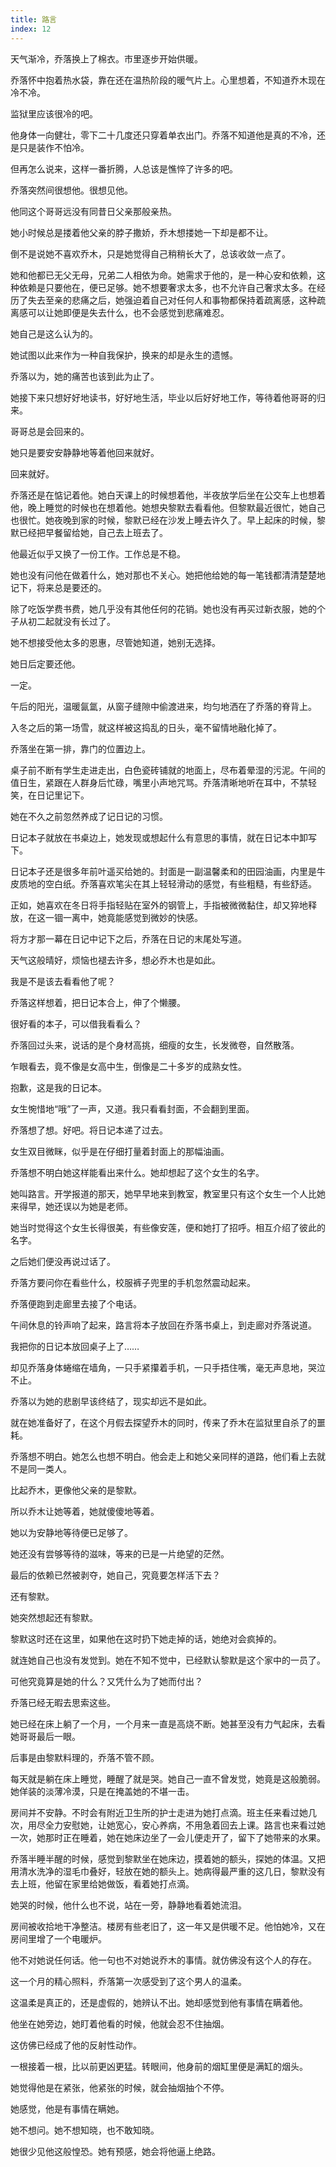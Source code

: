 ```yaml
---
title: 路言
index: 12
---
```


天气渐冷，乔落换上了棉衣。市里逐步开始供暖。

乔落怀中抱着热水袋，靠在还在温热阶段的暖气片上。心里想着，不知道乔木现在冷不冷。

监狱里应该很冷的吧。

他身体一向健壮，零下二十几度还只穿着单衣出门。乔落不知道他是真的不冷，还是只是装作不怕冷。

但再怎么说来，这样一番折腾，人总该是憔悴了许多的吧。

乔落突然间很想他。很想见他。

他同这个哥哥远没有同昔日父亲那般亲热。

她小时候总是搂着他父亲的脖子撒娇，乔木想搂她一下却是都不让。

倒不是说她不喜欢乔木，只是她觉得自己稍稍长大了，总该收敛一点了。

她和他都已无父无母，兄弟二人相依为命。她需求于他的，是一种心安和依赖，这种依赖是只要他在，便已足够。她不想要奢求太多，也不允许自己奢求太多。在经历了失去至亲的悲痛之后，她强迫着自己对任何人和事物都保持着疏离感，这种疏离感可以让她即便是失去什么，也不会感觉到悲痛难忍。

她自己是这么认为的。

她试图以此来作为一种自我保护，换来的却是永生的遗憾。

乔落以为，她的痛苦也该到此为止了。

她接下来只想好好地读书，好好地生活，毕业以后好好地工作，等待着他哥哥的归来。

哥哥总是会回来的。

她只是要安安静静地等着他回来就好。

回来就好。

乔落还是在惦记着他。她白天课上的时候想着他，半夜放学后坐在公交车上也想着他，晚上睡觉的时候也在想着他。她想央黎默去看看他。但黎默最近很忙，她自己也很忙。她夜晚到家的时候，黎默已经在沙发上睡去许久了。早上起床的时候，黎默已经把早餐留给她，自己去上班去了。

他最近似乎又换了一份工作。工作总是不稳。

她也没有问他在做着什么，她对那也不关心。她把他给她的每一笔钱都清清楚楚地记下，将来总是要还的。

除了吃饭学费书费，她几乎没有其他任何的花销。她也没有再买过新衣服，她的个子从初二起就没有长过了。

她不想接受他太多的恩惠，尽管她知道，她别无选择。

她日后定要还他。

一定。

午后的阳光，温暖氤氲，从窗子缝隙中偷渡进来，均匀地洒在了乔落的脊背上。

入冬之后的第一场雪，就这样被这捣乱的日头，毫不留情地融化掉了。

乔落坐在第一排，靠门的位置边上。

桌子前不断有学生走进走出，白色瓷砖铺就的地面上，尽布着晕湿的污泥。午间的值日生，紧跟在人群身后忙碌，嘴里小声地咒骂。乔落清晰地听在耳中，不禁轻笑，在日记里记下。

她在不久之前忽然养成了记日记的习惯。

日记本子就放在书桌边上，她发现或想起什么有意思的事情，就在日记本中卸写下。

日记本子还是很多年前叶遥买给她的。封面是一副温馨柔和的田园油画，内里是牛皮质地的空白纸。乔落喜欢笔尖在其上轻轻滑动的感觉，有些粗糙，有些舒适。

正如，她喜欢在冬日将手指轻贴在室外的钢管上，手指被微微黏住，却又猝地释放，在这一锢一离中，她竟能感觉到微妙的快感。

将方才那一幕在日记中记下之后，乔落在日记的末尾处写道。

天气这般晴好，烦恼也褪去许多，想必乔木也是如此。

我是不是该去看看他了呢？

乔落这样想着，把日记本合上，伸了个懒腰。

很好看的本子，可以借我看看么？

乔落回过头来，说话的是个身材高挑，细瘦的女生，长发微卷，自然散落。

乍眼看去，竟不像是女高中生，倒像是二十多岁的成熟女性。

抱歉，这是我的日记本。

女生惋惜地“哦”了一声，又道。我只看看封面，不会翻到里面。

乔落想了想。好吧。将日记本递了过去。

女生双目微眯，似乎是在仔细打量着封面上的那幅油画。

乔落想不明白她这样能看出来什么。她却想起了这个女生的名字。

她叫路言。开学报道的那天，她早早地来到教室，教室里只有这个女生一个人比她来得早，她还误以为她是老师。

她当时觉得这个女生长得很美，有些像安莲，便和她打了招呼。相互介绍了彼此的名字。

之后她们便没再说过话了。

乔落方要问你在看些什么，校服裤子兜里的手机忽然震动起来。

乔落便跑到走廊里去接了个电话。

午间休息的铃声响了起来，路言将本子放回在乔落书桌上，到走廊对乔落说道。

我把你的日记本放回桌子上了……

却见乔落身体蜷缩在墙角，一只手紧攥着手机，一只手捂住嘴，毫无声息地，哭泣不止。

乔落以为她的悲剧早该终结了，现实却远不是如此。

就在她准备好了，在这个月假去探望乔木的同时，传来了乔木在监狱里自杀了的噩耗。

乔落想不明白。她怎么也想不明白。他会走上和她父亲同样的道路，他们看上去就不是同一类人。

比起乔木，更像他父亲的是黎默。

所以乔木让她等着，她就傻傻地等着。

她以为安静地等待便已足够了。

她还没有尝够等待的滋味，等来的已是一片绝望的茫然。

最后的依赖已然被剥夺，她自己，究竟要怎样活下去？

还有黎默。

她突然想起还有黎默。

黎默这时还在这里，如果他在这时扔下她走掉的话，她绝对会疯掉的。

就连她自己也没有发觉到。她在不知不觉中，已经默认黎默是这个家中的一员了。

可他究竟算是她的什么？又凭什么为了她而付出？

乔落已经无暇去思索这些。

她已经在床上躺了一个月，一个月来一直是高烧不断。她甚至没有力气起床，去看她哥哥最后一眼。

后事是由黎默料理的，乔落不管不顾。

每天就是躺在床上睡觉，睡醒了就是哭。她自己一直不曾发觉，她竟是这般脆弱。她佯装的淡薄冷漠，只是在掩盖她的不堪一击。

房间并不安静。不时会有附近卫生所的护士走进为她打点滴。班主任来看过她几次，用尽全力安慰她，让她宽心，安心养病，不用急着回去上课。路言也来看过她一次，她那时正在睡着，她在她床边坐了一会儿便走开了，留下了她带来的水果。

乔落半睡半醒的时候，感觉到黎默坐在她床边，摸着她的额头，探她的体温。又把用清水洗净的湿毛巾叠好，轻放在她的额头上。她病得最严重的这几日，黎默没有去上班，他留在家里给她做饭，看着她打点滴。

她哭的时候，他什么也不说，站在一旁，静静地看着她流泪。

房间被收拾地干净整洁。楼房有些老旧了，这一年又是供暖不足。他怕她冷，又在房间里增了一个电暖炉。

他不对她说任何话。他一句也不对她说乔木的事情。就仿佛没有这个人的存在。

这一个月的精心照料，乔落第一次感受到了这个男人的温柔。

这温柔是真正的，还是虚假的，她辨认不出。她却感觉到他有事情在瞒着他。

他坐在她旁边，她盯着他看的时候，他就会忍不住抽烟。

这仿佛已经成了他的反射性动作。

一根接着一根，比以前更凶更猛。转眼间，他身前的烟缸里便是满缸的烟头。

她觉得他是在紧张，他紧张的时候，就会抽烟抽个不停。

她感觉，他是有事情在瞒她。

她不想问。她不想知晓，也不敢知晓。

她很少见他这般惶恐。她有预感，她会将他逼上绝路。
